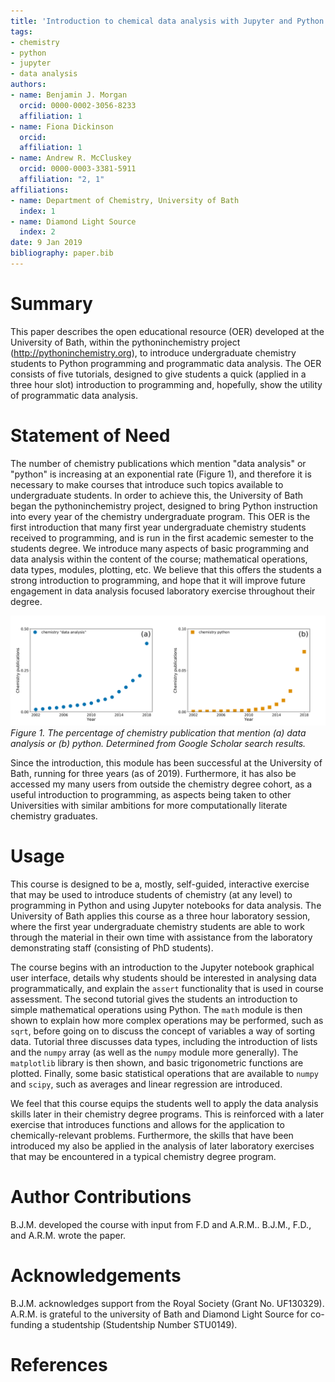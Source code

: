```yaml
---
title: 'Introduction to chemical data analysis with Jupyter and Python'
tags:
- chemistry
- python
- jupyter
- data analysis
authors:
- name: Benjamin J. Morgan
  orcid: 0000-0002-3056-8233
  affiliation: 1
- name: Fiona Dickinson
  orcid:
  affiliation: 1
- name: Andrew R. McCluskey
  orcid: 0000-0003-3381-5911
  affiliation: "2, 1"
affiliations:
- name: Department of Chemistry, University of Bath
  index: 1
- name: Diamond Light Source
  index: 2
date: 9 Jan 2019
bibliography: paper.bib
---
```


# Summary

This paper describes the open educational resource (OER) developed at the University of Bath, within the pythoninchemistry project (http://pythoninchemistry.org), to introduce undergraduate chemistry students to Python programming and programmatic data analysis.
The OER consists of five tutorials, designed to give students a quick (applied in a three hour slot) introduction to programming and, hopefully, show the utility of programmatic data analysis.

# Statement of Need

The number of chemistry publications which mention "data analysis" or "python" is increasing at an exponential rate (Figure 1), and therefore it is necessary to make courses that introduce such topics available to undergraduate students.
In order to achieve this, the University of Bath began the pythoninchemistry project, designed to bring Python instruction into every year of the chemistry undergraduate program.
This OER is the first introduction that many first year undergraduate chemistry students received to programming, and is run in the first academic semester to the students degree.
We introduce many aspects of basic programming and data analysis within the content of the course; mathematical operations, data types, modules, plotting, etc.
We believe that this offers the students a strong introduction to programming, and hope that it will improve future engagement in data analysis focused laboratory exercise throughout their degree.

![](fig1.png)
*Figure 1. The percentage of chemistry publication that mention (a) data analysis or (b) python. Determined from Google Scholar search results.*

Since the introduction, this module has been successful at the University of Bath, running for three years (as of 2019).
Furthermore, it has also be accessed my many users from outside the chemistry degree cohort, as a useful introduction to programming, as aspects being taken to other Universities with similar ambitions for more computationally literate chemistry graduates. 

# Usage

This course is designed to be a, mostly, self-guided, interactive exercise that may be used to introduce students of chemistry (at any level) to programming in Python and using Jupyter notebooks for data analysis.
The University of Bath applies this course as a three hour laboratory session, where the first year undergraduate chemistry students are able to work through the material in their own time with assistance from the laboratory demonstrating staff (consisting of PhD students).

The course begins with an introduction to the Jupyter notebook graphical user interface, details why students should be interested in analysing data programmatically, and explain the `assert` functionality that is used in course assessment.
The second tutorial gives the students an introduction to simple mathematical operations using Python.
The `math` module is then shown to explain how more complex operations may be performed, such as `sqrt`, before going on to discuss the concept of variables a way of sorting data.
Tutorial three discusses data types, including the introduction of lists and the `numpy` array (as well as the `numpy` module more generally).
The `matplotlib` library is then shown, and basic trigonometric functions are plotted.
Finally, some basic statistical operations that are available to `numpy` and `scipy`, such as averages and linear regression are introduced.

We feel that this course equips the students well to apply the data analysis skills later in their chemistry degree programs.
This is reinforced with a later exercise that introduces functions and allows for the application to chemically-relevant problems.
Furthermore, the skills that have been introduced my also be applied in the analysis of later laboratory exercises that may be encountered in a typical chemistry degree program.

# Author Contributions

B.J.M. developed the course with input from F.D and A.R.M..
B.J.M., F.D., and A.R.M. wrote the paper.

# Acknowledgements

B.J.M. acknowledges support from the Royal Society (Grant No. UF130329).
A.R.M. is grateful to the university of Bath and Diamond Light Source for co-funding a studentship (Studentship Number STU0149).

# References
